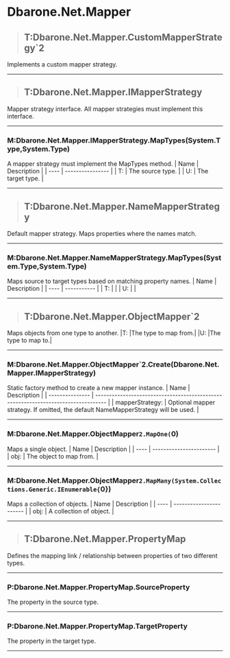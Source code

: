 # Dbarone.Net.Mapper


>## T:Dbarone.Net.Mapper.CustomMapperStrategy`2

 Implements a custom mapper strategy. 

---


>## T:Dbarone.Net.Mapper.IMapperStrategy

 Mapper strategy interface. All mapper strategies must implement this interface. 

---
### M:Dbarone.Net.Mapper.IMapperStrategy.MapTypes(System.Type,System.Type)
 A mapper strategy must implement the MapTypes method. 
| Name | Description      |
| ---- | ---------------- |
| T:   | The source type. |
| U:   | The target type. |

---


>## T:Dbarone.Net.Mapper.NameMapperStrategy

 Default mapper strategy. Maps properties where the names match. 

---
### M:Dbarone.Net.Mapper.NameMapperStrategy.MapTypes(System.Type,System.Type)
 Maps source to target types based on matching property names. 
| Name | Description |
| ---- | ----------- |
| T:   |             |
| U:   |             |

---


>## T:Dbarone.Net.Mapper.ObjectMapper`2

 Maps objects from one type to another. 
|T: |The type to map from.|
|U: |The type to map to.|

---
### M:Dbarone.Net.Mapper.ObjectMapper`2.Create(Dbarone.Net.Mapper.IMapperStrategy)
 Static factory method to create a new mapper instance. 
| Name            | Description                                                                        |
| --------------- | ---------------------------------------------------------------------------------- |
| mapperStrategy: | Optional mapper strategy. If omitted, the default NameMapperStrategy will be used. |

---
### M:Dbarone.Net.Mapper.ObjectMapper`2.MapOne(`0)
 Maps a single object. 
| Name | Description             |
| ---- | ----------------------- |
| obj: | The object to map from. |

---
### M:Dbarone.Net.Mapper.ObjectMapper`2.MapMany(System.Collections.Generic.IEnumerable{`0})
 Maps a collection of objects. 
| Name | Description             |
| ---- | ----------------------- |
| obj: | A collection of object. |

---


>## T:Dbarone.Net.Mapper.PropertyMap

 Defines the mapping link / relationship between properties of two different types. 

---
### P:Dbarone.Net.Mapper.PropertyMap.SourceProperty
 The property in the source type. 

---
### P:Dbarone.Net.Mapper.PropertyMap.TargetProperty
 The property in the target type. 

---
